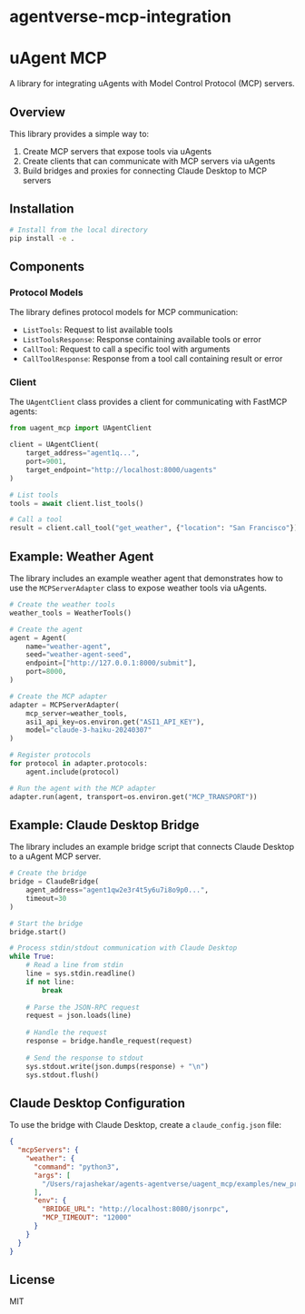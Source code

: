 # agentverse-mcp-integration
# uAgent MCP

A library for integrating uAgents with Model Control Protocol (MCP) servers.

## Overview

This library provides a simple way to:

1. Create MCP servers that expose tools via uAgents
2. Create clients that can communicate with MCP servers via uAgents
3. Build bridges and proxies for connecting Claude Desktop to MCP servers

## Installation

```bash
# Install from the local directory
pip install -e .
```

## Components

### Protocol Models

The library defines protocol models for MCP communication:

- `ListTools`: Request to list available tools
- `ListToolsResponse`: Response containing available tools or error
- `CallTool`: Request to call a specific tool with arguments
- `CallToolResponse`: Response from a tool call containing result or error

### Client

The `UAgentClient` class provides a client for communicating with FastMCP agents:

```python
from uagent_mcp import UAgentClient

client = UAgentClient(
    target_address="agent1q...",
    port=9001,
    target_endpoint="http://localhost:8000/uagents"
)

# List tools
tools = await client.list_tools()

# Call a tool
result = client.call_tool("get_weather", {"location": "San Francisco"})
```

## Example: Weather Agent

The library includes an example weather agent that demonstrates how to use the `MCPServerAdapter` class to expose weather tools via uAgents.

```python
# Create the weather tools
weather_tools = WeatherTools()

# Create the agent
agent = Agent(
    name="weather-agent",
    seed="weather-agent-seed",
    endpoint=["http://127.0.0.1:8000/submit"],
    port=8000,
)

# Create the MCP adapter
adapter = MCPServerAdapter(
    mcp_server=weather_tools,
    asi1_api_key=os.environ.get("ASI1_API_KEY"),
    model="claude-3-haiku-20240307"
)

# Register protocols
for protocol in adapter.protocols:
    agent.include(protocol)

# Run the agent with the MCP adapter
adapter.run(agent, transport=os.environ.get("MCP_TRANSPORT"))
```

## Example: Claude Desktop Bridge

The library includes an example bridge script that connects Claude Desktop to a uAgent MCP server.

```python
# Create the bridge
bridge = ClaudeBridge(
    agent_address="agent1qw2e3r4t5y6u7i8o9p0...",
    timeout=30
)

# Start the bridge
bridge.start()

# Process stdin/stdout communication with Claude Desktop
while True:
    # Read a line from stdin
    line = sys.stdin.readline()
    if not line:
        break
    
    # Parse the JSON-RPC request
    request = json.loads(line)
    
    # Handle the request
    response = bridge.handle_request(request)
    
    # Send the response to stdout
    sys.stdout.write(json.dumps(response) + "\n")
    sys.stdout.flush()
```

## Claude Desktop Configuration

To use the bridge with Claude Desktop, create a `claude_config.json` file:

```json
{
  "mcpServers": {
    "weather": {
      "command": "python3",
      "args": [
        "/Users/rajashekar/agents-agentverse/uagent_mcp/examples/new_proxy.py"
      ],
      "env": {
        "BRIDGE_URL": "http://localhost:8080/jsonrpc",
        "MCP_TIMEOUT": "12000"
      }
    }
  }
}

```

## License

MIT
